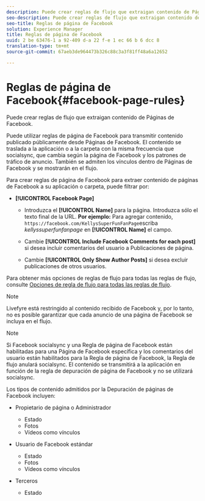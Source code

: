 ```yaml
---
description: Puede crear reglas de flujo que extraigan contenido de Páginas de Facebook.
seo-description: Puede crear reglas de flujo que extraigan contenido de Páginas de Facebook.
seo-title: Reglas de página de Facebook
solution: Experience Manager
title: Reglas de página de Facebook
uuid: 2 be 63476-1 a 92-409 d-a 22 f-e 1 ec 66 b 6 dcc 8
translation-type: tm+mt
source-git-commit: 67aeb3de964473b326c88c3a3f81ff48a6a12652

---
```



# Reglas de página de Facebook{#facebook-page-rules}

Puede crear reglas de flujo que extraigan contenido de Páginas de Facebook.

Puede utilizar reglas de página de Facebook para transmitir contenido publicado públicamente desde Páginas de Facebook. El contenido se traslada a la aplicación o a la carpeta con la misma frecuencia que socialsync, que cambia según la página de Facebook y los patrones de tráfico de anuncio. También se admiten los vínculos dentro de Páginas de Facebook y se mostrarán en el flujo.

Para crear reglas de página de Facebook para extraer contenido de páginas de Facebook a su aplicación o carpeta, puede filtrar por:

* **[!UICONTROL Facebook Page]**

   * Introduzca el **[!UICONTROL Name]** para la página. Introduzca sólo el texto final de la URL. **Por ejemplo:** Para agregar contenido, `https://facebook.com/KellysSuperFunFanPage`escriba *kellyssuperfunfanpage* en **[!UICONTROL Name]** el campo.

   * Cambie **[!UICONTROL Include Facebook Comments for each post]** si desea incluir comentarios del usuario a Publicaciones de página.
   * Cambie **[!UICONTROL Only Show Author Posts]** si desea excluir publicaciones de otros usuarios.

Para obtener más opciones de reglas de flujo para todas las reglas de flujo, consulte [Opciones de regla de flujo para todas las reglas de flujo](../c-streams/c-stream-rule-options-for-all-stream-rules.md#c_stream_rule_options_for_all_stream_rules).

>[!NOTE]
>
>Livefyre está restringido al contenido recibido de Facebook y, por lo tanto, no es posible garantizar que cada anuncio de una página de Facebook se incluya en el flujo.

>[!NOTE]
>
>Si Facebook socialsync y una Regla de página de Facebook están habilitadas para una Página de Facebook específica y los comentarios del usuario están habilitados para la Regla de página de Facebook, la Regla de flujo anulará socialsync. El contenido se transmitirá a la aplicación en función de la regla de depuración de página de Facebook y no se utilizará socialsync.

Los tipos de contenido admitidos por la Depuración de páginas de Facebook incluyen:

* Propietario de página o Administrador

   * Estado
   * Fotos
   * Vídeos como vínculos

* Usuario de Facebook estándar

   * Estado
   * Fotos
   * Vídeos como vínculos

* Terceros

   * Estado

